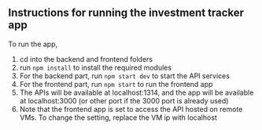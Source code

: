 ## Instructions for running the investment tracker app
To run the app, 
1. cd into the backend and frontend folders
2. run `npm install` to install the required modules
3. For the backend part, run `npm start dev` to start the API services
4. For the frontend part, run  `npm start` to run the frontend app
5. The APIs will be available at localhost:1314, and the app will be available at localhost:3000 (or other port if the 3000 port is already used)
6. Note that the frontend app is set to access the API hosted on remote VMs. To change the setting, replace the VM ip with localhost